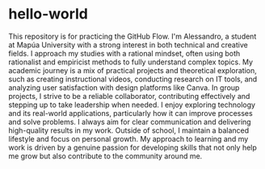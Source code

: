 # hello-world
This repository is for practicing the GitHub Flow.
I'm Alessandro, a student at Mapúa University with a strong interest in both technical and creative fields. I approach my studies with a rational mindset, often using both rationalist and empiricist methods to fully understand complex topics. My academic journey is a mix of practical projects and theoretical exploration, such as creating instructional videos, conducting research on IT tools, and analyzing user satisfaction with design platforms like Canva. In group projects, I strive to be a reliable collaborator, contributing effectively and stepping up to take leadership when needed. I enjoy exploring technology and its real-world applications, particularly how it can improve processes and solve problems. I always aim for clear communication and delivering high-quality results in my work. Outside of school, I maintain a balanced lifestyle and focus on personal growth. My approach to learning and my work is driven by a genuine passion for developing skills that not only help me grow but also contribute to the community around me.
